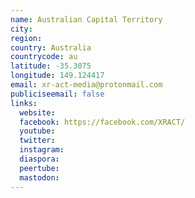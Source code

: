 ```yaml
---
name: Australian Capital Territory
city:
region:
country: Australia
countrycode: au
latitude: -35.3075
longitude: 149.124417
email: xr-act-media@protonmail.com
publiciseemail: false
links:
  website:
  facebook: https://facebook.com/XRACT/
  youtube:
  twitter:
  instagram:
  diaspora:
  peertube:
  mastodon:
---
```

